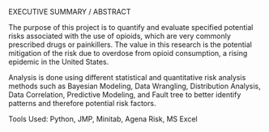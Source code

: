 EXECUTIVE SUMMARY / ABSTRACT

The purpose of this project is to quantify and evaluate specified potential risks associated with the use of opioids, which are very commonly prescribed drugs or painkillers. The value in this research is the potential mitigation of the risk due to overdose from opioid consumption, a rising epidemic in the United States. 

Analysis is done using different statistical and quantitative risk analysis methods such as Bayesian Modeling, Data Wrangling, Distribution Analysis, Data Correlation, Predictive Modeling, and Fault tree to better identify patterns and therefore potential risk factors.

Tools Used: Python, JMP, Minitab, Agena Risk, MS Excel
